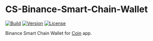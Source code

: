 # CS-Binance-Smart-Chain-Wallet

[![Build](https://github.com/CoinSpace/cs-binance-smart-chain-wallet/actions/workflows/ci.yml/badge.svg)](https://github.com/CoinSpace/cs-binance-smart-chain-wallet/actions/workflows/ci.yml)
[![Version](https://img.shields.io/github/v/tag/CoinSpace/cs-binance-smart-chain-wallet?label=version)](https://github.com/CoinSpace/cs-binance-smart-chain-wallet/releases)
[![License](https://img.shields.io/github/license/CoinSpace/cs-binance-smart-chain-wallet?color=blue)](https://github.com/CoinSpace/cs-binance-smart-chain-wallet/blob/master/LICENSE)

Binance Smart Chain Wallet for [Coin](https://github.com/CoinSpace/CoinSpace) app.
